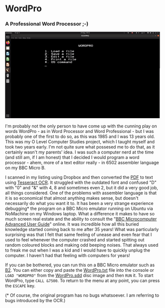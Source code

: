 # WordPro
### A Professional Word Processor ;-)
![](Capture.png)

I'm probably not the only person to have come up with the cunning play on words WordPro - as in Word Processor and Word Professional - but I was probably one of the first to do so, as this was 1985 and I was 13 years old. This was my O Level Computer Studies project, which I taught myself and took two years early. I'm not quite sure what possesed me to do that, as it certainly wasn't my parents' idea. I was such a computer nerd at the time (and still am, if I am honest) that I decided I would program a word processor - ahem, more of a text editor really - in 6502 assembler language on my BBC Micro B.

I scanned in my listing using Dropbox and then converted the [PDF](https://github.com/teticio/WordPro/blob/master/WordPro.pdf) to text using [Tesseract OCR](https://github.com/tesseract-ocr/tesseract). It struggled with the outdated font and confused "D" with "0" and "&" with 4, 8 and sometimes even 2, but it did a very good job, all things considered. One of the problems with assembler language is that it is so economical that almost anything makes sense, but doesn't necessarily do what you want it to. It has been a very strange experience debugging* the program on a BBC Micro emulator running on Ubuntu via NoMachine on my Windows laptop. What a difference it makes to have so much screen real estate and the ability to consult the "[BBC Microcomputer Advanced User Guide](http://stardot.org.uk/mirrors/www.bbcdocs.com/filebase/essentials/BBC%20Microcomputer%20Advanced%20User%20Guide.pdf)" online. It was incredible how all this buried knowledge started coming back to me after 35 years! What was particularly surprising was that I felt that same feeling of unease and even fear that I used to feel whenever the computer crashed and started spitting out random coloured blocks and making odd beeping noises. That always used to freak me out when I was a kid and I would have to quickly unplug the computer. I haven't had that feeling with computers for years!

If you can be bothered, you can run this on a BBC Micro emulator such as [B2](https://github.com/tom-seddon/b2). You can either copy and paste the [WordPro.txt](https://raw.githubusercontent.com/teticio/WordPro/master/WordPro.txt) file into the console or `LOAD "WORDPRO"` from the [WordPro.sdd](https://raw.githubusercontent.com/teticio/WordPro/master/WordPro.sdd) disc image and then `RUN` it. To start WordPro, type `CALL &7500`. To return to the menu at any point, you can press the `ESCAPE` key.

(* Of course, the original program has no bugs whatsoever. I am referring to bugs introduced by the OCR.)
